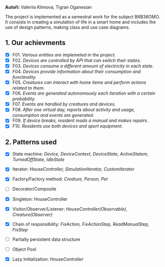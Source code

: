 **Autoři:** Valeriia Klimova, Tigran Oganesian

The project is implemented as a semestral work for the subject B6B36OMO. It consists in creating a simulation of life in a smart home and includes the use of design patterns, making class and use case diagrams.

## 1. Our achievments
- [X] F01. _Various entities are implemeted in the project._
- [X] F02. _Devices are controlled by API that can switch their states._
- [X] F03. _Devices consume a different amount of electricity in each state._
- [X] F04. _Devices provide information about their consumption and functinality._
- [X] F05. _Creatures can interact with home items and perform actions related to them._
- [X] F06. _Events are generated autonomously each iteration with a certain probability._
- [X] F07. _Events are handled by creatures and devices._
- [X] F08. _After one virtual day, reports about activity and usage, consumption and events are generated._
- [X] F09. _If device breaks, resident reads a manual and makes repairs._
- [X] F10. _Residents use both devices and sport equipment._

## 2. Patterns used
- [X] State machine: _Device, DeviceContext, DeviceState, ActiveStatem, TurnedOffState, IdleState_
- [X] Iterator: _HouseController, SimulationIterator, CustomIterator_
- [X] Factory/Factory method: _Creature, Person, Pet_
- [ ] Decorator/Composite
- [X] Singleton: HouseController
- [X] Visitor/Observer/Listener: _HouseController(Observable), Creature(Observer)_
- [X] Chain of responsibility: _FixAction, FixActionStep, ReadManualStep, FixStep_
- [ ] Partially persistent data structure
- [ ] Object Pool
- [X] Lazy Initialization: _HouseController_


